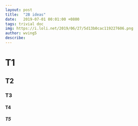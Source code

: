```yaml
---
layout: post
title:  "2B ideas"
date:   2019-07-01 00:01:00 +0800
tags: trivial doc
img: https://i.loli.net/2019/06/27/5d13b0cac119227606.png
author: wving5
describe: 
---
```


#  T1
<!-- ## 消除信息不对称 -->
<!-- ## blog支持选择主题 -->
<!-- ## Fix this TOC -->
## T2
### T3
#### T4
##### T5